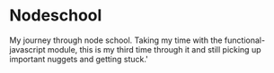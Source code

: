 # Nodeschool

My journey through node school. Taking my time with the functional-javascript module, this is my third time through it and still picking up important nuggets and getting stuck.'
